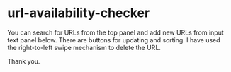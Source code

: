 # url-availability-checker
You can search for URLs from the top panel and add new URLs from input text panel below.
There are buttons for updating and sorting.
I have used the right-to-left swipe mechanism to delete the URL.

Thank you.
